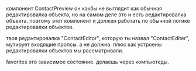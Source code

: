 компонент ContactPreview он какбы не выглядит как обычная редактировалка объекта, но на самом деле это и есть редактировалка объекта. поэтому этот компонент и должен работать по обычной логике редактировалки объектов.

твоя редактировалка "ContactEditor", которую ты назвал "ContactEditer", мутирует входящие пропсы. а не должна. плюс как устроены редактировалки объектов мы рассматривали.

favorites это зависимое состояние. делаешь через компьютеды.
